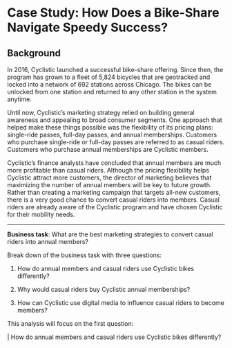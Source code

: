 # Case Study: How Does a Bike-Share Navigate Speedy Success?

## Background

In 2016, Cyclistic launched a successful bike-share offering. Since then, the program has grown to a fleet of 5,824 bicycles that are geotracked and locked into a network of 692 stations across Chicago. The bikes can be unlocked from one station and returned to any other station in the system anytime.

Until now, Cyclistic’s marketing strategy relied on building general awareness and appealing to broad consumer segments. One approach that helped make these things possible was the flexibility of its pricing plans: single-ride passes, full-day passes, and annual memberships. Customers who purchase single-ride or full-day passes are referred to as casual riders. Customers who purchase annual memberships are Cyclistic members.

Cyclistic’s finance analysts have concluded that annual members are much more profitable than casual riders. Although the pricing flexibility helps Cyclistic attract more customers, the director of marketing believes that maximizing the number of annual members will be key to future growth. Rather than creating a marketing campaign that targets all-new customers, there is a very good chance to convert casual riders into members. Casual riders are already aware of the Cyclistic program and have chosen Cyclistic for their mobility needs.	

-- --

**Business task**: What are the best marketing strategies to convert casual riders into annual members?

Break down of the business task with three questions:

  1. How do annual members and casual riders use Cyclistic bikes differently?

  2. Why would casual riders buy Cyclistic annual memberships?

  3. How can Cyclistic use digital media to influence casual riders to become members?

This analysis will focus on the first question:

|       How do annual members and casual riders use Cyclistic bikes differently?
